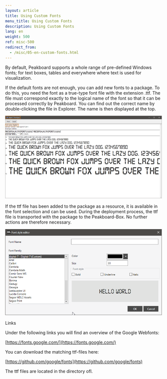 ```yaml
---
layout: article
title: Using Custom Fonts
menu_title: Using Custom Fonts
description: Using Custom Fonts
lang: en
weight: 500
ref: misc-500
redirect_from:
  - /misc/05-en-custom-fonts.html
---
```

By default, Peakboard supports a whole range of pre-defined Windows fonts; for text boxes, tables and everywhere where text is used for visualization.

If the default fonts are not enough, you can add new fonts to a package. To do this, you need the font as a true-type font file with the extension .ttf. The file must correspond exactly to the logical name of the font so that it can be processed correctly by Peakboard. You can find out the correct name by double-clicking the file in Explorer. The name is then displayed at the top.

![image_1](/assets/images/misc/custom-fonts/MiscFonts01.png)

If the ttf file has been added to the package as a resource, it is available in the font selection and can be used. During the deployment process, the ttf file is transported with the package to the Peakboard-Box. No further actions are therefore necessary.

![image_1](/assets/images/misc/custom-fonts/MiscFonts02.png)

Links

Under the following links you will find an overview of the Google Webfonts:

[https://fonts.google.com/](https://fonts.google.com/)

You can download the matching ttf-files here:

[https://github.com/google/fonts](https://github.com/google/fonts)

The ttf files are located in the directory ofl.
